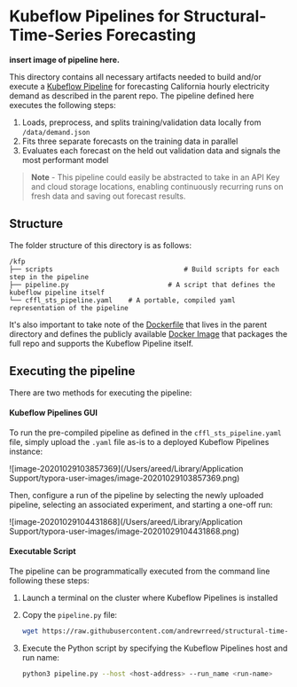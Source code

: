 # Kubeflow Pipelines for Structural-Time-Series Forecasting

**insert image of pipeline here.**



This directory contains all necessary artifacts needed to build and/or execute a [Kubeflow Pipeline](https://www.kubeflow.org/docs/pipelines/overview/pipelines-overview/) for forecasting California hourly electricity demand as described in the parent repo. The pipeline defined here executes the following steps:

1. Loads, preprocess, and splits training/validation data locally from `/data/demand.json`
2. Fits three separate forecasts on the training data in parallel
3. Evaluates each forecast on the held out validation data and signals the most performant model

> **Note** - This pipeline could easily be abstracted to take in an API Key and cloud storage locations, enabling continuously recurring runs on fresh data and saving out forecast results.

## Structure

The folder structure of this directory is as follows:

```
/kfp
├── scripts      							# Build scripts for each step in the pipeline
├── pipeline.py   						# A script that defines the kubeflow pipeline itself
└── cffl_sts_pipeline.yaml    # A portable, compiled yaml representation of the pipeline
```

It's also important to take note of the [Dockerfile](../Dockerfile) that lives in the parent directory and defines the publicly available [Docker Image](https://hub.docker.com/repository/docker/andrewrreed/cffl-sts-image) that packages the full repo and supports the Kubeflow Pipeline itself. 

## Executing the pipeline

There are two methods for executing the pipeline:

#### Kubeflow Pipelines GUI

To run the pre-compiled pipeline as defined in the `cffl_sts_pipeline.yaml` file, simply upload the `.yaml` file as-is to a deployed Kubeflow Pipelines instance:

![image-20201029103857369](/Users/areed/Library/Application Support/typora-user-images/image-20201029103857369.png)



Then, configure a run of the pipeline by selecting the newly uploaded pipeline, selecting an associated experiment, and starting a one-off run:

![image-20201029104431868](/Users/areed/Library/Application Support/typora-user-images/image-20201029104431868.png)



#### Executable Script

The pipeline can be programmatically executed from the command line following these steps:

1. Launch a terminal on the cluster where Kubeflow Pipelines is installed

2. Copy the `pipeline.py` file:

   ```bash
   wget https://raw.githubusercontent.com/andrewrreed/structural-time-series/kfp-build/kfp/pipeline.py
   ```

3. Execute the Python script by specifying the Kubeflow Pipelines host and run name:

   ```bash
   python3 pipeline.py --host <host-address> --run_name <run-name>
   ```

